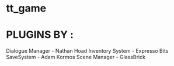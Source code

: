 # tt_game

# PLUGINS BY :
 Dialogue Manager - Nathan Hoad
 Inventory System - Expresso Bits
 SaveSystem - Adam Kormos
 Scene Manager - GlassBrick
